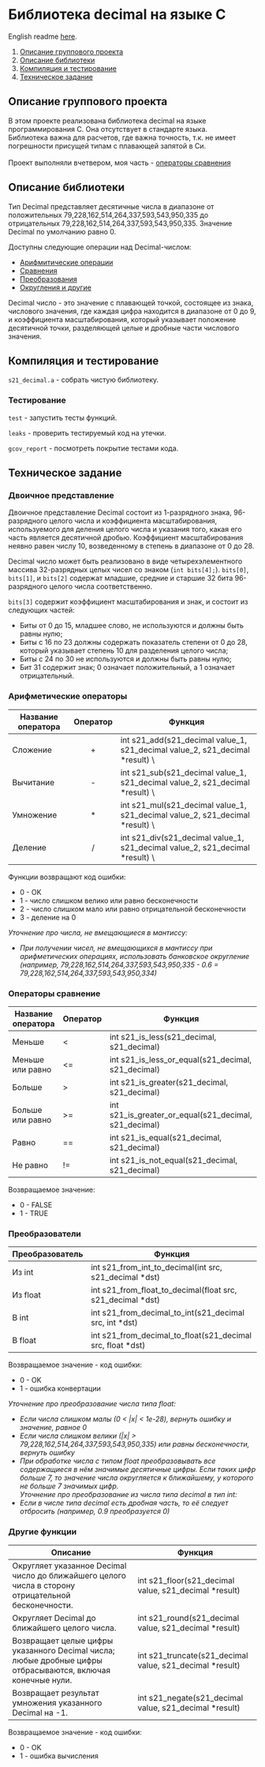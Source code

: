 # Библиотека decimal на языке C

English readme [here](./README.md).

1. [Описание группового проекта](#описание-группового-проекта)
2. [Описание библиотеки](#описание-библиотеки)
3. [Компиляция и тестирование](#компиляция-и-тестирование)
4. [Техническое задание](#техническое-задание)

## Описание группового проекта

  В этом проекте реализована библиотека decimal на языке программирования С. Она отсутствует в стандарте языка.<br>
  Библиотека важна для расчетов, где важна точность, т.к. не имеет погрешности присущей типам с плавающей запятой в Си. <br><br>
  Проект выполняли вчетвером, моя часть - [операторы сравнения](#операторы-сравнение)

## Описание библиотеки

Тип Decimal представляет десятичные числа в диапазоне от положительных 79,228,162,514,264,337,593,543,950,335 до отрицательных 79,228,162,514,264,337,593,543,950,335. Значение Decimal по умолчанию равно 0. 

Доступны следующие операции над Decimal-числом:
- [Арифмитические операции](#арифметические-операторы)
- [Сравнения](#операторы-сравнение)
- [Преобразования](#преобразователи)
- [Округления и другие](#другие-функции)

Decimal число - это значение с плавающей точкой, состоящее из знака, числового значения, где каждая цифра находится в диапазоне от 0 до 9, и коэффициента масштабирования, который указывает положение десятичной точки, разделяющей целые и дробные части числового значения.

## Компиляция и тестирование

`s21_decimal.a` - собрать чистую библиотеку.

### Тестирование

`test` - запустить тесты функций.

`leaks` - проверить тестируемый код на утечки.

`gcov_report` - посмотреть покрытие тестами кода.

## Техническое задание

### Двоичное представление

Двоичное представление Decimal состоит из 1-разрядного знака, 96-разрядного целого числа и коэффициента масштабирования, используемого для деления целого числа и указания того, какая его часть является десятичной дробью. Коэффициент масштабирования неявно равен числу 10, возведенному в степень в диапазоне от 0 до 28.

Decimal число может быть реализовано в виде четырехэлементного массива 32-разрядных целых чисел со знаком (`int bits[4];`).
`bits[0]`, `bits[1]`, и `bits[2]` содержат младшие, средние и старшие 32 бита 96-разрядного целого числа соответственно.

`bits[3]` содержит коэффициент масштабирования и знак, и состоит из следующих частей:
- Биты от 0 до 15, младшее слово, не используются и должны быть равны нулю;
- Биты с 16 по 23 должны содержать показатель степени от 0 до 28, который указывает степень 10 для разделения целого числа;
- Биты с 24 по 30 не используются и должны быть равны нулю;
- Бит 31 содержит знак; 0 означает положительный, а 1 означает отрицательный.


### Арифметические операторы

| Название оператора | Оператор | Функция |
| ------ | :------: |------------------------------------------------------------------------------|
| Сложение | + | int s21_add(s21_decimal value_1, s21_decimal value_2, s21_decimal *result) \ 
| Вычитание | - | int s21_sub(s21_decimal value_1, s21_decimal value_2, s21_decimal *result) \ 
| Умножение | * | int s21_mul(s21_decimal value_1, s21_decimal value_2, s21_decimal *result) \ 
| Деление | / | int s21_div(s21_decimal value_1, s21_decimal value_2, s21_decimal *result) \ 

Функции возвращают код ошибки:

- 0 - OK
- 1 - число слишком велико или равно бесконечности
- 2 - число слишком мало или равно отрицательной бесконечности
- 3 - деление на 0

*Уточнение про числа, не вмещающиеся в мантиссу:*
- *При получении чисел, не вмещающихся в мантиссу при арифметических операциях, использовать банковское округление (например, 79,228,162,514,264,337,593,543,950,335 - 0.6 = 79,228,162,514,264,337,593,543,950,334)*

### Операторы сравнение

| Название оператора | Оператор | Функция |
| ------ | ------ | ------ |
| Меньше | < | int s21_is_less(s21_decimal, s21_decimal) |
| Меньше или равно | <= | int s21_is_less_or_equal(s21_decimal, s21_decimal) |
| Больше | \> | int s21_is_greater(s21_decimal, s21_decimal) |
| Больше или равно | \>= | int s21_is_greater_or_equal(s21_decimal, s21_decimal) |
| Равно | == | int s21_is_equal(s21_decimal, s21_decimal) |
| Не равно | != | int s21_is_not_equal(s21_decimal, s21_decimal) |

Возвращаемое значение:
- 0 - FALSE
- 1 - TRUE

### Преобразователи

| Преобразователь | Функция |
| ------ | ------ |
| Из int | int s21_from_int_to_decimal(int src, s21_decimal *dst) |
| Из float | int s21_from_float_to_decimal(float src, s21_decimal *dst) |
| В int | int s21_from_decimal_to_int(s21_decimal src, int *dst) |
| В float | int s21_from_decimal_to_float(s21_decimal src, float *dst) |

Возвращаемое значение - код ошибки:
- 0 - OK
- 1 - ошибка конвертации


*Уточнение про преобразование числа типа float:*

- *Если числа слишком малы (0 < |x| < 1e-28), вернуть ошибку и значение, равное 0*
- *Если числа слишком велики (|x| > 79,228,162,514,264,337,593,543,950,335) или равны бесконечности, вернуть ошибку*
- *При обработке числа с типом float преобразовывать все содержащиеся в нём значимые десятичные цифры. Если таких цифр больше 7, то значение числа округляется к ближайшему, у которого не больше 7 значимых цифр.* <br>
*Уточнение про преобразование из числа типа decimal в тип int:*
- *Если в числе типа decimal есть дробная часть, то её следует отбросить (например, 0.9 преобразуется 0)*

### Другие функции

| Описание | Функция |
| ------ |----------------------------------------------------------|
| Округляет указанное Decimal число до ближайшего целого числа в сторону отрицательной бесконечности. | int s21_floor(s21_decimal value, s21_decimal *result) |
| Округляет Decimal до ближайшего целого числа. | int s21_round(s21_decimal value, s21_decimal *result) |
| Возвращает целые цифры указанного Decimal числа; любые дробные цифры отбрасываются, включая конечные нули. | int s21_truncate(s21_decimal value, s21_decimal *result) |
| Возвращает результат умножения указанного Decimal на -1. | int s21_negate(s21_decimal value, s21_decimal *result) |

Возвращаемое значение - код ошибки:

- 0 - OK
- 1 - ошибка вычисления

